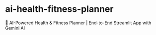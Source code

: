 # ai-health-fitness-planner
🤖 AI-Powered Health &amp; Fitness Planner | End-to-End Streamlit App with Gemini AI
